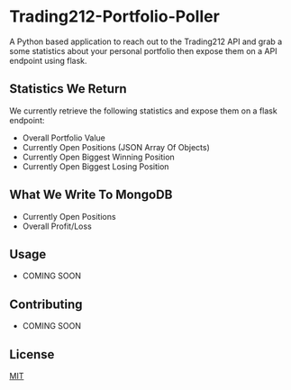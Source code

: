 # Trading212-Portfolio-Poller

A Python based application to reach out to the Trading212 API and grab a some statistics about your personal portfolio then expose them on a API endpoint using flask.

## Statistics We Return 

We currently retrieve the following statistics and expose them on a flask endpoint:
- Overall Portfolio Value
- Currently Open Positions (JSON Array Of Objects)
- Currently Open Biggest Winning Position
- Currently Open Biggest Losing Position

## What We Write To MongoDB
- Currently Open Positions
- Overall Profit/Loss

## Usage

- COMING SOON

## Contributing

- COMING SOON

## License

[MIT](https://choosealicense.com/licenses/mit/)
